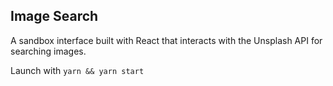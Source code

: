 ## Image Search

A sandbox interface built with React that interacts with the Unsplash API for searching images.

Launch with `yarn && yarn start`

